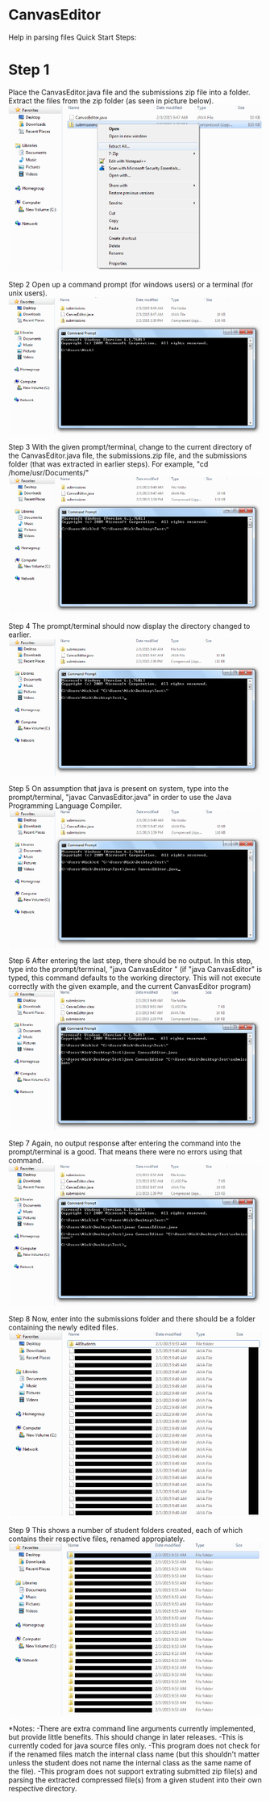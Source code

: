 # CanvasEditor
Help in parsing files
Quick Start Steps:

# Step 1
Place the CanvasEditor.java file and the submissions zip file into a folder. Extract the files from the zip folder (as seen in picture below).
![Alt Step 1](https://raw.githubusercontent.com/NRWB/CanvasEditor/master/resources/Step%20001.png)

Step 2
Open up a command prompt (for windows users) or a terminal (for unix users).
![Alt Step 2](https://raw.githubusercontent.com/NRWB/CanvasEditor/master/resources/Step%20002.png)

Step 3
With the given prompt/terminal, change to the current directory of the CanvasEditor.java file, the submissions.zip file, and the submissions folder (that was extracted in earlier steps). For example, "cd /home/usr/Documents/"
![Alt Step 3](https://raw.githubusercontent.com/NRWB/CanvasEditor/master/resources/Step%20003.png)

Step 4
The prompt/terminal should now display the directory changed to earlier.
![Alt Step 4](https://raw.githubusercontent.com/NRWB/CanvasEditor/master/resources/Step%20004.png)

Step 5
On assumption that java is present on system, type into the prompt/terminal, "javac CanvasEditor.java" in order to use the Java Programming Language Compiler.
![Alt Step 5](https://raw.githubusercontent.com/NRWB/CanvasEditor/master/resources/Step%20005.png)

Step 6
After entering the last step, there should be no output. In this step, type into the prompt/terminal, "java CanvasEditor <path to file>" (if "java CanvasEditor" is typed, this command defaults to the working directory. This will not execute correctly with the given example, and the current CanvasEditor program)
![Alt Step 6](https://raw.githubusercontent.com/NRWB/CanvasEditor/master/resources/Step%20006.png)

Step 7
Again, no output response after entering the command into the prompt/terminal is a good. That means there were no errors using that command.
![Alt Step 7](https://raw.githubusercontent.com/NRWB/CanvasEditor/master/resources/Step%20007.png)

Step 8
Now, enter into the submissions folder and there should be a folder containing the newly edited files.
![Alt Step 8](https://raw.githubusercontent.com/NRWB/CanvasEditor/master/resources/Step%20008.png)

Step 9
This shows a number of student folders created, each of which contains their respective files, renamed appropiately.
![Alt Step 9](https://raw.githubusercontent.com/NRWB/CanvasEditor/master/resources/Step%20009.png)

*Notes:
-There are extra command line arguments currently implemented, but provide little benefits. This should change in later releases.
-This is currently coded for java source files only.
-This program does not check for if the renamed files match the internal class name (but this shouldn't matter unless the student does not name the internal class as the same name of the file).
-This program does not support extrating submitted zip file(s) and parsing the extracted compressed file(s) from a given student into their own respective directory.
